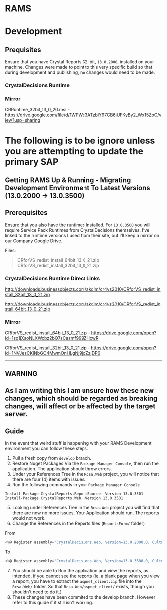 # RAMS

# Development

## Prequisites

Ensure that you have Crystal Reports 32-bit, `13.0.2000`, installed on your machine. Changes were made to point to this very specific build so that during development and publishing, no changes would need to be made.

### CrystalDecisions Runtime

### Mirror
CRRuntime_32bit_13_0_20.msi - https://drive.google.com/file/d/1WPWe3ATzblY97CB6iUFKyBy2_Wx15ZoC/view?usp=sharing


# The following is to be ignore unless you are attempting to update the primary SAP 

## Getting RAMS Up & Running - Migrating Development Environment To Latest Versions (13.0.2000 -> 13.0.3500)

## Prerequisites

Ensure that you also have the runtimes Installed. For `13.0.3500` you will require Service Pack Runtimes from CrystalDecisions themselves. I've linked to the runtime versions I used from their site, but I'll keep a mirror on our Company Google Drive.

Files:

> CRforVS_redist_install_64bit_13_0_21.zip
> CRforVS_redist_install_32bit_13_0_21.zip

### CrystalDecisions Runtime Direct Links

http://downloads.businessobjects.com/akdlm/cr4vs2010/CRforVS_redist_install_32bit_13_0_21.zip

http://downloads.businessobjects.com/akdlm/cr4vs2010/CRforVS_redist_install_64bit_13_0_21.zip

### Mirror

CRforVS_redist_install_64bit_13_0_21.zip - https://drive.google.com/open?id=1so1jXsoNLXWcbz2bQ7sCasmf999ZHcwR

CRforVS_redist_install_32bit_13_0_21.zip - https://drive.google.com/open?id=1NVJesCKiNbGO4MwmOnHLgNj9jpZzjDP6

---
## WARNING
As I am writing this I am unsure how these new changes, which should be regarded as breaking changes, will affect or be affected by the target server.
---


## Guide

In the event that weird stuff is happening with your RAMS Development environment you can follow these steps.

1. Pull a fresh copy from `develop` branch.
2. Restore Nuget Packages Via the `Package Manager Console`, then run the application. The application should throw errors.
3. Under your References Tree in the `Rcsa.Web` project, you will notice that there are four (4) items with issues.
4. Run the following commands in your `Package Manager Console`

```nuget
Install-Package CrystalReports.ReportSource -Version 13.0.3501
Install-Package CrystalReports.Web -Version 13.0.3501
```

5. Looking under References Tree in the `Rcsa.Web` project you will find that there are now no more issues. Your Application should run. The reports would not work.
6. Change the References in the Reports files (`ReportsForm/` folder)

From
```csharp
<%@ Register assembly="CrystalDecisions.Web, Version=13.0.2000.0, Culture=neutral, PublicKeyToken=692fbea5521e1304" namespace="CrystalDecisions.Web" tagprefix="CR" %>
```

To
```csharp
<%@ Register assembly="CrystalDecisions.Web, Version=13.0.3500.0, Culture=neutral, PublicKeyToken=692fbea5521e1304" namespace="CrystalDecisions.Web" tagprefix="CR" %>
```

7. You should be able to Run the application and view the reports, as intended. if you cannot see the reports (ie. a blank page when you view a report, you have to extract the `aspnet_client.zip` file into the `Rcsa.Web/` folder. So that `Rcsa.Web/aspnet_client/` exists, though you shouldn't need to do it.)
8. These changes have been commited to the develop branch. However refer to this guide if it still isn't working.
